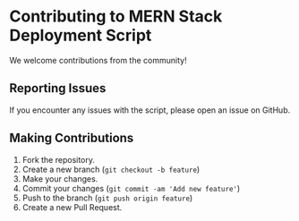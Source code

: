 # Contributing to MERN Stack Deployment Script

We welcome contributions from the community!

## Reporting Issues

If you encounter any issues with the script, please open an issue on GitHub.

## Making Contributions

1. Fork the repository.
2. Create a new branch (`git checkout -b feature`)
3. Make your changes.
4. Commit your changes (`git commit -am 'Add new feature'`)
5. Push to the branch (`git push origin feature`)
6. Create a new Pull Request.
